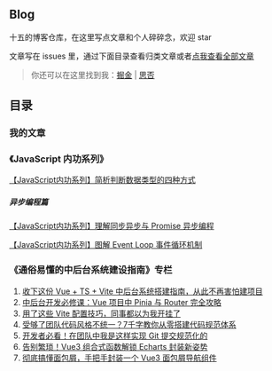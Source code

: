 ## Blog
十五的博客仓库，在这里写点文章和个人碎碎念，欢迎 star

文章写在 issues 里，通过下面目录查看归类文章或者[点我查看全部文章](https://github.com/QFifteen/Blog/issues)

>你还可以在这里找到我：[掘金](https://juejin.cn/user/343495027727229/posts) | [思否](https://segmentfault.com/u/qfifteen)

## 目录

### 我的文章

### 《JavaScript 内功系列》

[【JavaScript内功系列】简析判断数据类型的四种方式](https://github.com/QFifteen/Blog/issues/8)

##### 异步编程篇
[【JavaScript内功系列】理解同步异步与 Promise 异步编程](https://github.com/QFifteen/Blog/issues/9)

[【JavaScript内功系列】图解 Event Loop 事件循环机制](https://github.com/QFifteen/Blog/issues/10)

### 《通俗易懂的中后台系统建设指南》专栏
1. [收下这份 Vue + TS + Vite 中后台系统搭建指南，从此不再害怕建项目](https://github.com/QFifteen/Blog/issues/1)
2. [中后台开发必修课：Vue 项目中 Pinia 与 Router 完全攻略](https://github.com/QFifteen/Blog/issues/2)
3. [用了这些 Vite 配置技巧，同事都以为我开挂了](https://github.com/QFifteen/Blog/issues/3)
4. [受够了团队代码风格不统一？7千字教你从零搭建代码规范体系](https://github.com/QFifteen/Blog/issues/4)
5. [开发者必看！在团队中我是这样实现 Git 提交规范化的](https://github.com/QFifteen/Blog/issues/5)
6. [告别繁琐！Vue3 组合式函数解锁 Echarts 封装新姿势](https://github.com/QFifteen/Blog/issues/6)
7. [彻底搞懂面包屑，手把手封装一个 Vue3 面包屑导航组件](https://github.com/QFifteen/Blog/issues/7)

